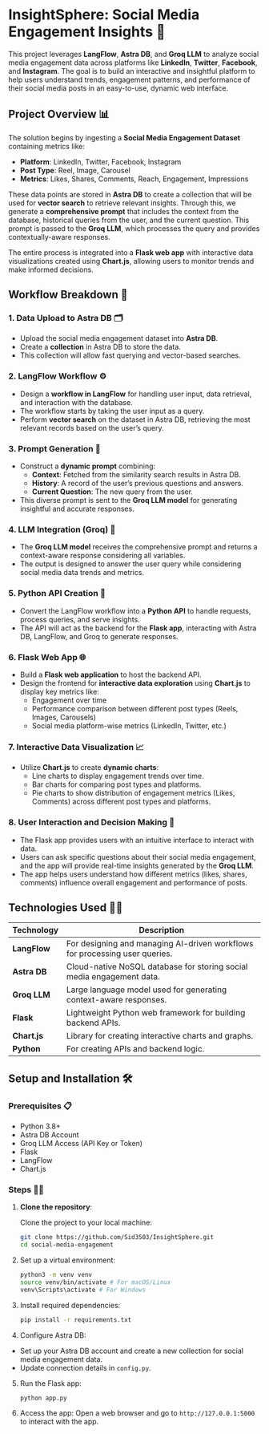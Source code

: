 # InsightSphere: Social Media Engagement Insights 🚀

This project leverages **LangFlow**, **Astra DB**, and **Groq LLM** to analyze social media engagement data across platforms like **LinkedIn**, **Twitter**, **Facebook**, and **Instagram**. The goal is to build an interactive and insightful platform to help users understand trends, engagement patterns, and performance of their social media posts in an easy-to-use, dynamic web interface.

## Project Overview 📊

The solution begins by ingesting a **Social Media Engagement Dataset** containing metrics like:

- **Platform**: LinkedIn, Twitter, Facebook, Instagram
- **Post Type**: Reel, Image, Carousel
- **Metrics**: Likes, Shares, Comments, Reach, Engagement, Impressions

These data points are stored in **Astra DB** to create a collection that will be used for **vector search** to retrieve relevant insights. Through this, we generate a **comprehensive prompt** that includes the context from the database, historical queries from the user, and the current question. This prompt is passed to the **Groq LLM**, which processes the query and provides contextually-aware responses.

The entire process is integrated into a **Flask web app** with interactive data visualizations created using **Chart.js**, allowing users to monitor trends and make informed decisions.

## Workflow Breakdown 🔄

### 1. **Data Upload to Astra DB** 🗂️

- Upload the social media engagement dataset into **Astra DB**.
- Create a **collection** in Astra DB to store the data.
- This collection will allow fast querying and vector-based searches.

### 2. **LangFlow Workflow** ⚙️

- Design a **workflow in LangFlow** for handling user input, data retrieval, and interaction with the database.
- The workflow starts by taking the user input as a query.
- Perform **vector search** on the dataset in Astra DB, retrieving the most relevant records based on the user’s query.

### 3. **Prompt Generation** 📝

- Construct a **dynamic prompt** combining:
  - **Context**: Fetched from the similarity search results in Astra DB.
  - **History**: A record of the user’s previous questions and answers.
  - **Current Question**: The new query from the user.
- This diverse prompt is sent to the **Groq LLM model** for generating insightful and accurate responses.

### 4. **LLM Integration (Groq)** 🤖

- The **Groq LLM model** receives the comprehensive prompt and returns a context-aware response considering all variables.
- The output is designed to answer the user query while considering social media data trends and metrics.

### 5. **Python API Creation** 🐍

- Convert the LangFlow workflow into a **Python API** to handle requests, process queries, and serve insights.
- The API will act as the backend for the **Flask app**, interacting with Astra DB, LangFlow, and Groq to generate responses.

### 6. **Flask Web App** 🌐

- Build a **Flask web application** to host the backend API.
- Design the frontend for **interactive data exploration** using **Chart.js** to display key metrics like:
  - Engagement over time
  - Performance comparison between different post types (Reels, Images, Carousels)
  - Social media platform-wise metrics (LinkedIn, Twitter, etc.)

### 7. **Interactive Data Visualization** 📈

- Utilize **Chart.js** to create **dynamic charts**:
  - Line charts to display engagement trends over time.
  - Bar charts for comparing post types and platforms.
  - Pie charts to show distribution of engagement metrics (Likes, Comments) across different post types and platforms.

### 8. **User Interaction and Decision Making** 💬

- The Flask app provides users with an intuitive interface to interact with data.
- Users can ask specific questions about their social media engagement, and the app will provide real-time insights generated by the **Groq LLM**.
- The app helps users understand how different metrics (likes, shares, comments) influence overall engagement and performance of posts.

## Technologies Used 🧑‍💻

| Technology       | Description                                                                 |
|------------------|-----------------------------------------------------------------------------|
| **LangFlow**         | For designing and managing AI-driven workflows for processing user queries. |
| **Astra DB**         | Cloud-native NoSQL database for storing social media engagement data.       |
| **Groq LLM**         | Large language model used for generating context-aware responses.           |
| **Flask**            | Lightweight Python web framework for building backend APIs.                 |
| **Chart.js**         | Library for creating interactive charts and graphs.                         |
| **Python**           | For creating APIs and backend logic.                                       |

## Setup and Installation 🛠️

### Prerequisites 📋

- Python 3.8+
- Astra DB Account
- Groq LLM Access (API Key or Token)
- Flask
- LangFlow
- Chart.js

### Steps 🏃‍♂️

1. **Clone the repository**:

    Clone the project to your local machine:

    ```bash
    git clone https://github.com/Sid3503/InsightSphere.git
    cd social-media-engagement
    ``` 

2. Set up a virtual environment:

    ```bash
    python3 -m venv venv
    source venv/bin/activate # For macOS/Linux
    venv\Scripts\activate # For Windows
    ```

3. Install required dependencies:

    ```bash
    pip install -r requirements.txt
    ```

4. Configure Astra DB:
  - Set up your Astra DB account and create a new collection for social media engagement data.
  - Update connection details in `config.py`.

5. Run the Flask app:

    ```bash
    python app.py
    ```

6. Access the app:
  Open a web browser and go to `http://127.0.0.1:5000` to interact with the app.
